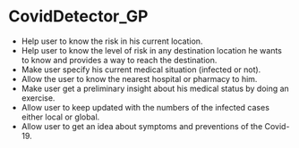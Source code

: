 # CovidDetector_GP #
* Help user to know the risk in his current location.
* Help user to know the level of risk in any destination location he wants to know and provides a way to reach the destination.
* Make user specify his current medical situation (infected or not).
* Allow the user to know the nearest hospital or pharmacy to him.
* Make user get a preliminary insight about his medical status by doing an exercise.
* Allow user to keep updated with the numbers of the infected cases either local or global.
* Allow user to get an idea about symptoms and preventions of the Covid-19.
